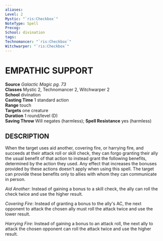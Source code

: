 ```yaml
---
aliases: 
Level: 2
Mystic: "`ris:Checkbox`"
NoteType: Spell
Precog: 
School: divination 
tags: 
Technomancer: "`ris:Checkbox`"
Witchwarper: "`ris:Checkbox`"
---
```

# EMPATHIC SUPPORT

**Source** _Galactic Magic pg. 73_  
**Classes** Mystic 2, Technomancer 2, Witchwarper 2  
**School** divination  
**Casting Time** 1 standard action  
**Range** touch  
**Targets** one creature  
**Duration** 1 round/level (D)  
**Saving Throw** Will negates (harmless); **Spell Resistance** yes (harmless)

## DESCRIPTION

When the target uses aid another, covering fire, or harrying fire, and succeeds at their attack roll or skill check, they can forgo granting their ally the usual benefit of that action to instead grant the following benefits, determined by the action they used. Any effect that increases the bonuses provided by these actions doesn't apply when using this spell. The target can provide these benefits only to allies with whom they can communicate in person.

_Aid Another_: Instead of gaining a bonus to a skill check, the ally can roll the check twice and use the higher result.

_Covering Fire_: Instead of granting a bonus to the ally's AC, the next opponent to attack the chosen ally must roll the attack twice and use the lower result.

_Harrying Fire_: Instead of gaining a bonus to an attack roll, the next ally to attack the chosen opponent can roll the attack twice and use the higher result.